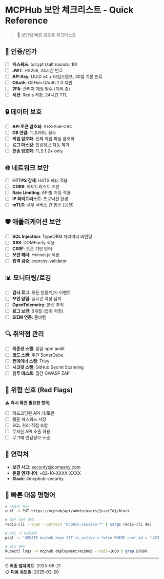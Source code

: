 # MCPHub 보안 체크리스트 - Quick Reference

> 🚨 보안팀 빠른 검토용 체크리스트

## 🔐 인증/인가
- [ ] **패스워드**: bcrypt (salt rounds: 10)
- [ ] **JWT**: HS256, 24시간 만료
- [ ] **API Key**: UUID v4 + 타임스탬프, 30일 기본 만료
- [ ] **OAuth**: GitHub OAuth 2.0 지원
- [ ] **2FA**: 관리자 계정 필수 (계획 중)
- [ ] **세션**: Redis 저장, 24시간 TTL

## 🔒 데이터 보호
- [ ] **API 토큰 암호화**: AES-256-CBC
- [ ] **DB 연결**: TLS/SSL 필수
- [ ] **백업 암호화**: 전체 백업 파일 암호화
- [ ] **로그 마스킹**: 민감정보 자동 제거
- [ ] **전송 암호화**: TLS 1.2+ only

## 🌐 네트워크 보안
- [ ] **HTTPS 강제**: HSTS 헤더 적용
- [ ] **CORS**: 화이트리스트 기반
- [ ] **Rate Limiting**: API별 차등 적용
- [ ] **IP 화이트리스트**: 프로덕션 환경
- [ ] **mTLS**: 내부 서비스 간 통신 (옵션)

## 🛡️ 애플리케이션 보안
- [ ] **SQL Injection**: TypeORM 파라미터 바인딩
- [ ] **XSS**: DOMPurify 적용
- [ ] **CSRF**: 토큰 기반 방어
- [ ] **보안 헤더**: Helmet.js 적용
- [ ] **입력 검증**: express-validator

## 📊 모니터링/로깅
- [ ] **감사 로그**: 모든 인증/인가 이벤트
- [ ] **보안 알림**: 실시간 이상 탐지
- [ ] **OpenTelemetry**: 분산 추적
- [ ] **로그 보관**: 6개월 (압축 저장)
- [ ] **SIEM 연동**: 준비됨

## 🔍 취약점 관리
- [ ] **의존성 스캔**: 일일 npm audit
- [ ] **코드 스캔**: 주간 SonarQube
- [ ] **컨테이너 스캔**: Trivy
- [ ] **시크릿 스캔**: GitHub Secret Scanning
- [ ] **침투 테스트**: 월간 OWASP ZAP

## 🚨 위험 신호 (Red Flags)
⚠️ **즉시 확인 필요한 항목**:
- [ ] 하드코딩된 API 키/토큰
- [ ] 평문 패스워드 저장
- [ ] SQL 쿼리 직접 조합
- [ ] 무제한 API 호출 허용
- [ ] 로그에 민감정보 노출

## 📱 연락처
- **보안 사고**: security@company.com
- **온콜 엔지니어**: +82-10-XXXX-XXXX
- **Slack**: #mcphub-security

## 🔧 빠른 대응 명령어
```bash
# 사용자 차단
curl -X PUT https://mcphub/api/admin/users/{userId}/block

# 모든 세션 종료
redis-cli --scan --pattern "mcphub:session:*" | xargs redis-cli del

# API 키 비활성화
psql -c "UPDATE mcphub_keys SET is_active = false WHERE user_id = 'UUID'"

# 로그 확인
kubectl logs -n mcphub deployment/mcphub --tail=1000 | grep ERROR
```

---
⏰ **최종 업데이트**: 2025-08-21  
📋 **다음 검토일**: 2025-02-20
